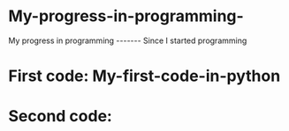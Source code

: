 # My-progress-in-programming-
My progress in programming ------- Since I started programming

# First code: My-first-code-in-python

# Second code: 


